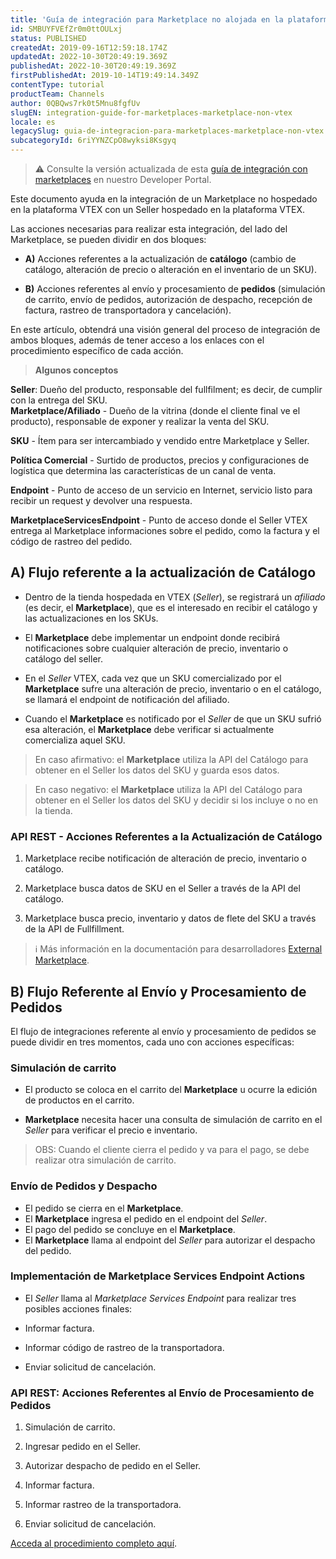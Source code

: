```yaml
---
title: 'Guía de integración para Marketplace no alojada en la plataforma VTEX'
id: SMBUYFVEfZr0m0ttOULxj
status: PUBLISHED
createdAt: 2019-09-16T12:59:18.174Z
updatedAt: 2022-10-30T20:49:19.369Z
publishedAt: 2022-10-30T20:49:19.369Z
firstPublishedAt: 2019-10-14T19:49:14.349Z
contentType: tutorial
productTeam: Channels
author: 0QBQws7rk0t5Mnu8fgfUv
slugEN: integration-guide-for-marketplaces-marketplace-non-vtex
locale: es
legacySlug: guia-de-integracion-para-marketplaces-marketplace-non-vtex
subcategoryId: 6riYYNZCpO8wyksi8Ksgyq
---
```


>⚠️ Consulte la versión actualizada de esta [guía de integración con marketplaces](https://developers.vtex.com/vtex-developer-docs/docs/external-marketplace-integration-guide) en nuestro Developer Portal.

Este documento ayuda en la integración de un Marketplace no hospedado en la plataforma VTEX con un Seller hospedado en la plataforma VTEX. 

Las acciones necesarias para realizar esta integración, del lado del Marketplace, se pueden dividir en dos bloques:

- **A)** Acciones referentes a la actualización de __catálogo__ (cambio de catálogo, alteración de precio o alteración en el inventario de un SKU).  

- **B)** Acciones referentes al envío y procesamiento de __pedidos__ (simulación de carrito, envío de pedidos, autorización de despacho, recepción de factura, rastreo de transportadora y cancelación).  

En este artículo, obtendrá una visión general del proceso de integración de ambos bloques, además de tener acceso a los enlaces con el procedimiento específico de cada acción.

> **Algunos conceptos**

**Seller**: Dueño del producto, responsable del fullfilment; es decir, de cumplir con la entrega del SKU.<br/> 
**Marketplace/Afiliado** - Dueño de la vitrina (donde el cliente final ve el producto), responsable de exponer y realizar la venta del SKU.<br/> 

**SKU** - Ítem para ser intercambiado y vendido entre Marketplace y Seller.<br/> 

**Política Comercial** - Surtido de productos, precios y configuraciones de logística que determina las características de un canal de venta.<br/> 

**Endpoint** - Punto de acceso de un servicio en Internet, servicio listo para recibir un request y devolver una respuesta.<br/> 

**MarketplaceServicesEndpoint** - Punto de acceso donde el Seller VTEX entrega al Marketplace informaciones sobre el pedido, como la factura y el código de rastreo del pedido.<br/> 

## A) Flujo referente a la actualización de Catálogo 

- Dentro de la tienda hospedada en VTEX (*Seller*), se registrará un *afiliado* (es decir, el **Marketplace**), que es el interesado en recibir el catálogo y las actualizaciones en los SKUs.  

- El **Marketplace** debe implementar un endpoint donde recibirá notificaciones sobre cualquier alteración de precio, inventario o catálogo del seller.  

- En el *Seller* VTEX, cada vez que un SKU comercializado por el **Marketplace** sufre una alteración de precio, inventario o en el catálogo, se llamará el endpoint de notificación del afiliado.  

- Cuando el **Marketplace** es notificado por el *Seller* de que un SKU sufrió esa alteración, el **Marketplace** debe verificar si actualmente comercializa aquel SKU.  

> En caso afirmativo: el **Marketplace** utiliza la API del Catálogo para obtener en el Seller los datos del SKU y guarda esos datos.

> En caso negativo: el **Marketplace** utiliza la API del Catálogo para obtener en el Seller los datos del SKU y decidir si los incluye o no en la tienda.  

### API REST - Acciones Referentes a la Actualización de Catálogo

1) Marketplace recibe notificación de alteración de precio, inventario o catálogo.  

2) Marketplace busca datos de SKU en el Seller a través de la API del catálogo.  

3) Marketplace busca precio, inventario y datos de flete del SKU a través de la API de Fullfillment.  

>ℹ️ Más información en la documentación para desarrolladores [External Marketplace](https://developers.vtex.com/vtex-rest-api/docs/external-marketplace-integration-guide).

## B) Flujo Referente al Envío y Procesamiento de Pedidos

El flujo de integraciones referente al envío y procesamiento de pedidos se puede dividir en tres momentos, cada uno con acciones específicas:

### Simulación de carrito

- El producto se coloca en el carrito del **Marketplace** u ocurre la edición de productos en el carrito.  

- **Marketplace** necesita hacer una consulta de simulación de carrito en el *Seller* para verificar el precio e inventario.  

> OBS: Cuando el cliente cierra el pedido y va para el pago, se debe realizar otra simulación de carrito.  

### Envío de Pedidos y Despacho

- El pedido se cierra en el **Marketplace**.  
- El **Marketplace** ingresa el pedido en el endpoint del  *Seller*.  
- El pago del pedido se concluye en el **Marketplace**.  
- El **Marketplace** llama al endpoint del *Seller* para autorizar el despacho del pedido.  

### Implementación de Marketplace Services Endpoint Actions

- El *Seller* llama al *Marketplace Services Endpoint* para realizar tres posibles acciones finales:

- Informar factura.  
- Informar código de rastreo de la transportadora.  
- Enviar solicitud de cancelación.  

### API REST: Acciones Referentes al Envío de Procesamiento de Pedidos

1) Simulación de carrito.  

2) Ingresar pedido en el Seller.  

3) Autorizar despacho de pedido en el Seller.  

4) Informar factura.  

5) Informar rastreo  de la transportadora.  

6) Enviar solicitud de cancelación.  

[Acceda al procedimiento completo aquí](https://help.vtex.com/es/tutorial/integracao-entre-marketplace-nao-vtex-e-seller-vtex-acoes-referentes-ao--5AiW7dZ4nGMDI9TAg43zmf).
